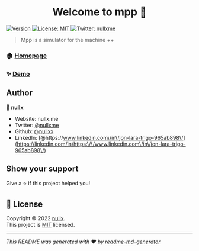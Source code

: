 <h1 align="center">Welcome to mpp 👋</h1>
<p>
  <a href="https://www.npmjs.com/package/mpp" target="_blank">
    <img alt="Version" src="https://img.shields.io/npm/v/mpp.svg">
  </a>
  <a href="https://opensource.org/licenses/MIT" target="_blank">
    <img alt="License: MIT" src="https://img.shields.io/badge/License-MIT-yellow.svg" />
  </a>
  <a href="https://twitter.com/nullxme" target="_blank">
    <img alt="Twitter: nullxme" src="https://img.shields.io/twitter/follow/nullxme.svg?style=social" />
  </a>
</p>

> Mpp is a simulator for the machine ++

### 🏠 [Homepage](https://nullxx.github.io/mpp)

### ✨ [Demo](https://mpp-beta.nullx.me)

## Author

👤 **nullx**

* Website: nullx.me
* Twitter: [@nullxme](https://twitter.com/nullxme)
* Github: [@nullxx](https://github.com/nullxx)
* LinkedIn: [@https:\/\/www.linkedin.com\/in\/jon-lara-trigo-965ab898\/](https://linkedin.com/in/https:\/\/www.linkedin.com\/in\/jon-lara-trigo-965ab898\/)

## Show your support

Give a ⭐️ if this project helped you!

## 📝 License

Copyright © 2022 [nullx](https://github.com/nullxx).<br />
This project is [MIT](https://opensource.org/licenses/MIT) licensed.

***
_This README was generated with ❤️ by [readme-md-generator](https://github.com/kefranabg/readme-md-generator)_
